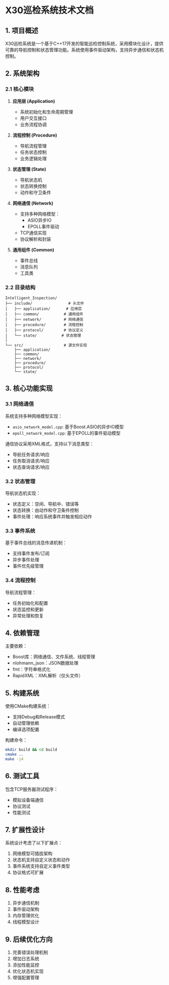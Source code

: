 # X30巡检系统技术文档

## 1. 项目概述

X30巡检系统是一个基于C++17开发的智能巡检控制系统，采用模块化设计，提供可靠的导航控制和状态管理功能。系统使用事件驱动架构，支持异步通信和状态机控制。

## 2. 系统架构

### 2.1 核心模块

1. **应用层 (Application)**
   - 系统初始化和生命周期管理
   - 用户交互接口
   - 业务流程协调

2. **流程控制 (Procedure)**
   - 导航流程管理
   - 任务状态控制
   - 业务逻辑处理

3. **状态管理 (State)**
   - 导航状态机
   - 状态转换控制
   - 动作和守卫条件

4. **网络通信 (Network)**
   - 支持多种网络模型：
     - ASIO异步IO
     - EPOLL事件驱动
   - TCP通信实现
   - 协议解析和封装

5. **通用组件 (Common)**
   - 事件总线
   - 消息队列
   - 工具类

### 2.2 目录结构

```
Intelligent_Inspection/
├── include/                # 头文件
│   ├── application/       # 应用层
│   ├── common/           # 通用组件
│   ├── network/          # 网络通信
│   ├── procedure/        # 流程控制
│   ├── protocol/         # 协议定义
│   └── state/           # 状态管理
│
└── src/                  # 源文件实现
    ├── application/
    ├── common/
    ├── network/
    ├── procedure/
    ├── protocol/
    └── state/
```

## 3. 核心功能实现

### 3.1 网络通信

系统支持多种网络模型实现：
- `asio_network_model.cpp`: 基于Boost.ASIO的异步IO模型
- `epoll_network_model.cpp`: 基于EPOLL的事件驱动模型

通信协议采用XML格式，支持以下消息类型：
- 导航任务请求/响应
- 任务取消请求/响应
- 状态查询请求/响应

### 3.2 状态管理

导航状态机实现：
- 状态定义：空闲、导航中、错误等
- 状态转换：由动作和守卫条件控制
- 事件处理：响应系统事件并触发相应动作

### 3.3 事件系统

基于事件总线的消息传递机制：
- 支持事件发布/订阅
- 异步事件处理
- 事件优先级管理

### 3.4 流程控制

导航流程管理：
- 任务初始化和配置
- 状态监控和更新
- 异常处理和恢复

## 4. 依赖管理

主要依赖：
- Boost库：网络通信、文件系统、线程管理
- nlohmann_json：JSON数据处理
- fmt：字符串格式化
- RapidXML：XML解析（仅头文件）

## 5. 构建系统

使用CMake构建系统：
- 支持Debug和Release模式
- 自动管理依赖
- 编译选项配置

构建命令：
```bash
mkdir build && cd build
cmake ..
make -j4
```

## 6. 测试工具

包含TCP服务器测试程序：
- 模拟设备端通信
- 协议测试
- 性能测试

## 7. 扩展性设计

系统设计考虑了以下扩展点：
1. 网络模型可插拔架构
2. 状态机支持自定义状态和动作
3. 事件系统支持自定义事件类型
4. 协议格式可扩展

## 8. 性能考虑

1. 异步通信机制
2. 事件驱动架构
3. 内存管理优化
4. 线程模型设计

## 9. 后续优化方向

1. 完善错误处理机制
2. 增加日志系统
3. 添加性能监控
4. 优化状态机实现
5. 增强配置管理
